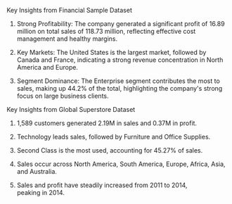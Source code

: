 Key Insights from Financial Sample Dataset
1. Strong Profitability: The company generated a significant profit of 16.89 million on total sales of 118.73 million, reflecting effective cost management and healthy margins.

2. Key Markets: The United States is the largest market, followed by Canada and France, indicating a strong revenue concentration in North America and Europe.

3. Segment Dominance: The Enterprise segment contributes the most to sales, making up 44.2% of the total, highlighting the company's strong focus on large business clients.

Key Insights from Global Superstore Dataset
1. 1,589 customers generated 2.19M in sales and 0.37M in profit.
   
2. Technology leads sales, followed by Furniture and Office Supplies.
   
3. Second Class is the most used, accounting for 45.27% of sales.
   
4. Sales occur across North America, South America, Europe, Africa, Asia, and Australia.
   
5. Sales and profit have steadily increased from 2011 to 2014, peaking in 2014.
